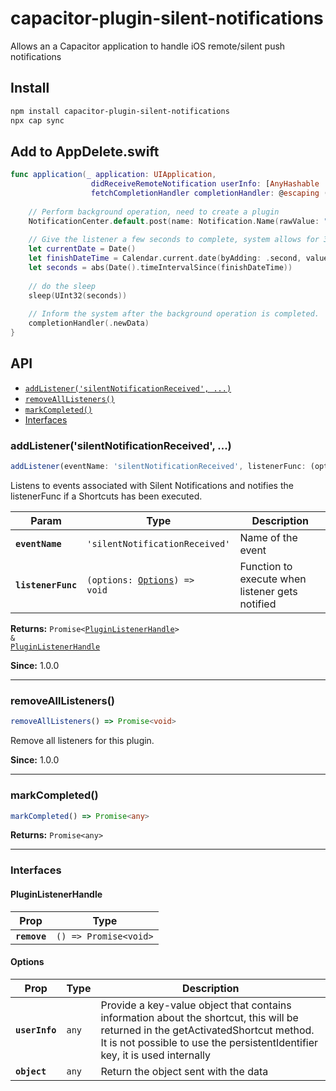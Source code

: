 # capacitor-plugin-silent-notifications

Allows an a Capacitor application to handle iOS remote/silent push notifications

## Install

```bash
npm install capacitor-plugin-silent-notifications
npx cap sync
```

## Add to AppDelete.swift
```swift
func application(_ application: UIApplication,
                  didReceiveRemoteNotification userInfo: [AnyHashable : Any],
                  fetchCompletionHandler completionHandler: @escaping (UIBackgroundFetchResult) -> Void) {
    
    // Perform background operation, need to create a plugin
    NotificationCenter.default.post(name: Notification.Name(rawValue: "silentNotificationReceived"), object: nil, userInfo: userInfo)
    
    // Give the listener a few seconds to complete, system allows for 30 - we give 25. The system will kill this after 30 seconds.
    let currentDate = Date()
    let finishDateTime = Calendar.current.date(byAdding: .second, value: 25, to: currentDate)!
    let seconds = abs(Date().timeIntervalSince(finishDateTime))
    
    // do the sleep
    sleep(UInt32(seconds))
    
    // Inform the system after the background operation is completed.
    completionHandler(.newData)
}
```

## API

<docgen-index>

* [`addListener('silentNotificationReceived', ...)`](#addlistenersilentnotificationreceived)
* [`removeAllListeners()`](#removealllisteners)
* [`markCompleted()`](#markcompleted)
* [Interfaces](#interfaces)

</docgen-index>

<docgen-api>
<!--Update the source file JSDoc comments and rerun docgen to update the docs below-->

### addListener('silentNotificationReceived', ...)

```typescript
addListener(eventName: 'silentNotificationReceived', listenerFunc: (options: Options) => void) => Promise<PluginListenerHandle> & PluginListenerHandle
```

Listens to events associated with Silent Notifications
and notifies the listenerFunc if a Shortcuts has been executed.

| Param              | Type                                                              | Description                                     |
| ------------------ | ----------------------------------------------------------------- | ----------------------------------------------- |
| **`eventName`**    | <code>'silentNotificationReceived'</code>                         | Name of the event                               |
| **`listenerFunc`** | <code>(options: <a href="#options">Options</a>) =&gt; void</code> | Function to execute when listener gets notified |

**Returns:** <code>Promise&lt;<a href="#pluginlistenerhandle">PluginListenerHandle</a>&gt; & <a href="#pluginlistenerhandle">PluginListenerHandle</a></code>

**Since:** 1.0.0

--------------------


### removeAllListeners()

```typescript
removeAllListeners() => Promise<void>
```

Remove all listeners for this plugin.

**Since:** 1.0.0

--------------------


### markCompleted()

```typescript
markCompleted() => Promise<any>
```

**Returns:** <code>Promise&lt;any&gt;</code>

--------------------


### Interfaces


#### PluginListenerHandle

| Prop         | Type                                      |
| ------------ | ----------------------------------------- |
| **`remove`** | <code>() =&gt; Promise&lt;void&gt;</code> |


#### Options

| Prop           | Type             | Description                                                                                                                                                                                                      |
| -------------- | ---------------- | ---------------------------------------------------------------------------------------------------------------------------------------------------------------------------------------------------------------- |
| **`userInfo`** | <code>any</code> | Provide a key-value object that contains information about the shortcut, this will be returned in the getActivatedShortcut method. It is not possible to use the persistentIdentifier key, it is used internally |
| **`object`**   | <code>any</code> | Return the object sent with the data                                                                                                                                                                             |

</docgen-api>
